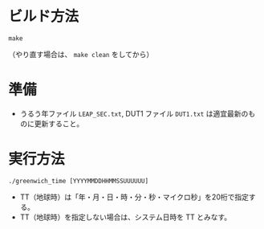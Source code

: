 ビルド方法
==========

`make`

（やり直す場合は、 `make clean` をしてから）

準備
====

* うるう年ファイル `LEAP_SEC.txt`, DUT1 ファイル `DUT1.txt` は適宜最新のものに更新すること。

実行方法
========

`./greenwich_time [YYYYMMDDHHMMSSUUUUUU]`

* TT（地球時）は「年・月・日・時・分・秒・マイクロ秒」を20桁で指定する。
* TT（地球時）を指定しない場合は、システム日時を TT とみなす。

